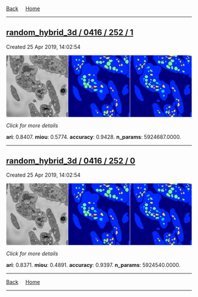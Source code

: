 
[Back](..)&nbsp;&nbsp;&nbsp;&nbsp;&nbsp;[Home](https://leapmanlab.github.io/snapshots)

---

<div class="summary"><a href="1"><h2>random_hybrid_3d / 0416 / 252 / 1</h2></a><p>Created 25 Apr 2019, 14:02:54
</p><a href="1"><img src="1/media/summary.png" align="center"></a><p>
<i>Click for more details</i>
</p></div>

**ari**: 0.8407. **miou**: 0.5774. **accuracy**: 0.9428. **n_params**: 5924687.0000. 

---

<div class="summary"><a href="0"><h2>random_hybrid_3d / 0416 / 252 / 0</h2></a><p>Created 25 Apr 2019, 14:02:54
</p><a href="0"><img src="0/media/summary.png" align="center"></a><p>
<i>Click for more details</i>
</p></div>

**ari**: 0.8371. **miou**: 0.4891. **accuracy**: 0.9397. **n_params**: 5924540.0000. 

---

[Back](..)&nbsp;&nbsp;&nbsp;&nbsp;&nbsp;[Home](https://leapmanlab.github.io/snapshots)

---